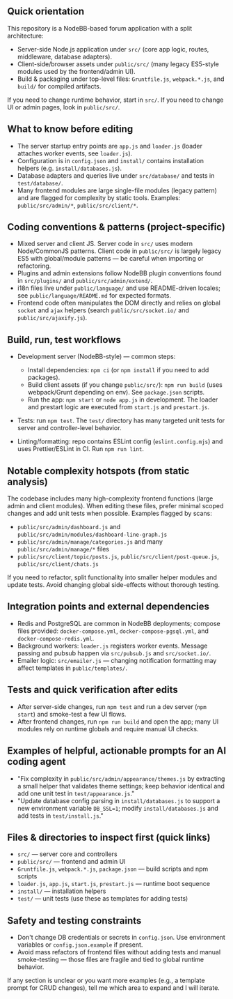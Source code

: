 ## Quick orientation

This repository is a NodeBB-based forum application with a split architecture:

- Server-side Node.js application under `src/` (core app logic, routes, middleware, database adapters).
- Client-side/browser assets under `public/src/` (many legacy ES5-style modules used by the frontend/admin UI).
- Build & packaging under top-level files: `Gruntfile.js`, `webpack.*.js`, and `build/` for compiled artifacts.

If you need to change runtime behavior, start in `src/`. If you need to change UI or admin pages, look in `public/src/`.

## What to know before editing

- The server startup entry points are `app.js` and `loader.js` (loader attaches worker events, see `loader.js`).
- Configuration is in `config.json` and `install/` contains installation helpers (e.g. `install/databases.js`).
- Database adapters and queries live under `src/database/` and tests in `test/database/`.
- Many frontend modules are large single-file modules (legacy pattern) and are flagged for complexity by static tools. Examples: `public/src/admin/*`, `public/src/client/*`.

## Coding conventions & patterns (project-specific)

- Mixed server and client JS. Server code in `src/` uses modern Node/CommonJS patterns. Client code in `public/src/` is largely legacy ES5 with global/module patterns — be careful when importing or refactoring.
- Plugins and admin extensions follow NodeBB plugin conventions found in `src/plugins/` and `public/src/admin/extend/`.
- i18n files live under `public/language/` and use README-driven locales; see `public/language/README.md` for expected formats.
- Frontend code often manipulates the DOM directly and relies on global `socket` and `ajax` helpers (search `public/src/socket.io/` and `public/src/ajaxify.js`).

## Build, run, test workflows

- Development server (NodeBB-style) — common steps:

  - Install dependencies: `npm ci` (or `npm install` if you need to add packages).
  - Build client assets (if you change `public/src/`): `npm run build` (uses webpack/Grunt depending on env). See `package.json` scripts.
  - Run the app: `npm start` or `node app.js` in development. The loader and prestart logic are executed from `start.js` and `prestart.js`.

- Tests: run `npm test`. The `test/` directory has many targeted unit tests for server and controller-level behavior.

- Linting/formatting: repo contains ESLint config (`eslint.config.mjs`) and uses Prettier/ESLint in CI. Run `npm run lint`.

## Notable complexity hotspots (from static analysis)

The codebase includes many high-complexity frontend functions (large admin and client modules). When editing these files, prefer minimal scoped changes and add unit tests when possible. Examples flagged by scans:

- `public/src/admin/dashboard.js` and `public/src/admin/modules/dashboard-line-graph.js`
- `public/src/admin/manage/categories.js` and many `public/src/admin/manage/*` files
- `public/src/client/topic/posts.js`, `public/src/client/post-queue.js`, `public/src/client/chats.js`

If you need to refactor, split functionality into smaller helper modules and update tests. Avoid changing global side-effects without thorough testing.

## Integration points and external dependencies

- Redis and PostgreSQL are common in NodeBB deployments; compose files provided: `docker-compose.yml`, `docker-compose-pgsql.yml`, and `docker-compose-redis.yml`.
- Background workers: `loader.js` registers worker events. Message passing and pubsub happen via `src/pubsub.js` and `src/socket.io/`.
- Emailer logic: `src/emailer.js` — changing notification formatting may affect templates in `public/templates/`.

## Tests and quick verification after edits

- After server-side changes, run `npm test` and run a dev server (`npm start`) and smoke-test a few UI flows.
- After frontend changes, run `npm run build` and open the app; many UI modules rely on runtime globals and require manual UI checks.

## Examples of helpful, actionable prompts for an AI coding agent

- "Fix complexity in `public/src/admin/appearance/themes.js` by extracting a small helper that validates theme settings; keep behavior identical and add one unit test in `test/appearance.js`."
- "Update database config parsing in `install/databases.js` to support a new environment variable `DB_SSL=1`; modify `install/databases.js` and add tests in `test/install.js`."

## Files & directories to inspect first (quick links)

- `src/` — server core and controllers
- `public/src/` — frontend and admin UI
- `Gruntfile.js`, `webpack.*.js`, `package.json` — build scripts and npm scripts
- `loader.js`, `app.js`, `start.js`, `prestart.js` — runtime boot sequence
- `install/` — installation helpers
- `test/` — unit tests (use these as templates for adding tests)

## Safety and testing constraints

- Don't change DB credentials or secrets in `config.json`. Use environment variables or `config.json.example` if present.
- Avoid mass refactors of frontend files without adding tests and manual smoke-testing — those files are fragile and tied to global runtime behavior.

If any section is unclear or you want more examples (e.g., a template prompt for CRUD changes), tell me which area to expand and I will iterate.
